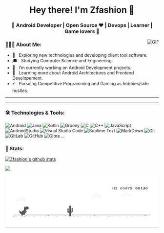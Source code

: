 <h1 align="center">Hey there! I'm Zfashion 🖖</h1>
<h3 align="center">🚀 Android Developer | Open Source ♥ | Devops | Learner | Game lovers 🚀</h3>

<img align="right" alt="GIF" src="https://raw.githubusercontent.com/haoruilee/haoruilee/master/pic/pusheencode.gif" />

### 👨🏻‍💻 About Me:

- 🤔 &nbsp; Exploring new technologies and developing client tool software.
- 🎓 &nbsp; Studying Computer Science and Engineering.
- 💼 &nbsp; I’m currently working on Android Development projects.
- 🌱 &nbsp; Learning more about Android Architectures and Frontend Developement.
- ⚡ &nbsp; Pursuing Competitive Programming and Gaming as hobbies/side hustles.  
---
---
### 🛠 Technologies & Tools:

![Android](https://img.shields.io/badge/-Android-brightgreen?style=&logo=Android&logoColor=white)
![Java](https://img.shields.io/badge/-Java-blue?style=&logo=Java&logoColor=white)
![Kotlin](https://img.shields.io/badge/-Kotlin-orange?style=&logo=kotlin)
![Groovy](https://img.shields.io/badge/-Groovy-9cf?style=&logo=groovy&logoColor=white)
![C](https://img.shields.io/badge/-C-yellow?style=&logo=c&logoColor=white)
![C++](https://img.shields.io/badge/-C++-red?style=&logo=c++&logoColor=white)
![JavaScript](https://img.shields.io/badge/-JavaScript-yellowgreen?style=&logo=JavaScript&logoColor=white)
![AndroidStudio](https://img.shields.io/badge/-AndroidStudio-brightgreen?style=&logo=AndroidStudio&logoColor=white)
![Visual Studio Code](https://img.shields.io/badge/-VSCode-007ACC?style=&logo=visual-studio-code&logoColor=white)
![Sublime Text](https://img.shields.io/badge/-Sublime-4B4B4B?style=&logo=sublime-text&logoColor=FF9800)
![MarkDown](https://img.shields.io/badge/-MarkDown-white?style=&logo=MarkDown&logoColor=black)
![Git](https://img.shields.io/badge/-Git-F05032?style=&logo=git&logoColor=white)
![GitLab](https://img.shields.io/badge/-GitLab-FCA121?style=&logo=gitlab)
![GitHub](https://img.shields.io/badge/-GitHub-lightgrey?style=&logo=github&logoColor=white)
![Gitea](https://img.shields.io/badge/-Gitea-green?style=&logo=gitea&logoColor=white)
...

### 🚦 Stats:

[![Zfashion's github stats](https://github-readme-stats.vercel.app/api?username=Zfashion&show_icons=true)](https://github.com/Zfashion/github-readme-stats)

[![](https://github.com/natee/website)](https://github-readme-stats.vercel.app/api/top-langs/?username=Zfashion&layout=compact)

![Dino](https://raw.githubusercontent.com/sanket9006/sanket9006/master/dino.gif)
